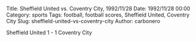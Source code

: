 Title: Sheffield United vs. Coventry City, 1992/11/28
Date: 1992/11/28 00:00
Category: sports
Tags: football, football scores, Sheffield United, Coventry City
Slug: sheffield-united-vs-coventry-city
Author: carbonero


Sheffield United 1 - 1 Coventry City
